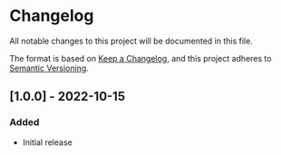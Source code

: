 # Changelog

All notable changes to this project will be documented in this file.

The format is based on [Keep a Changelog](https://keepachangelog.com/en),
and this project adheres to [Semantic Versioning](https://semver.org/spec/v2.0.0.html).

## [1.0.0] - 2022-10-15
### Added
- Initial release

